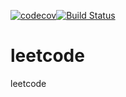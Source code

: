 [![codecov](https://codecov.io/gh/alastairruhm/leetcode/branch/master/graph/badge.svg)](https://codecov.io/gh/alastairruhm/leetcode)[![Build Status](https://travis-ci.org/alastairruhm/leetcode.svg?branch=master)](https://travis-ci.org/alastairruhm/leetcode)

# leetcode

leetcode
